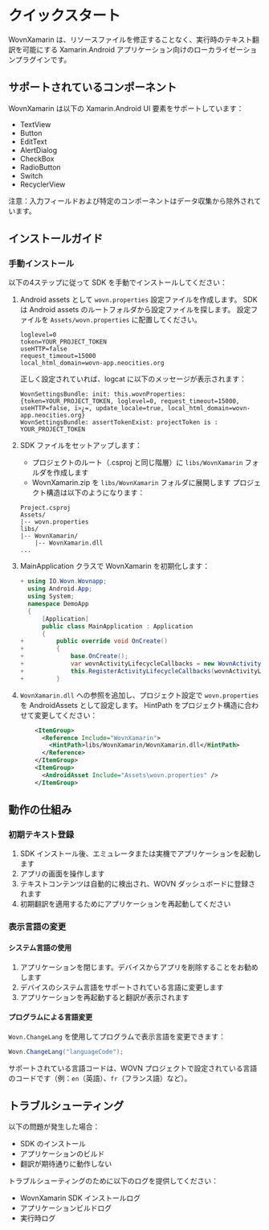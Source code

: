 # クイックスタート

WovnXamarin は、リソースファイルを修正することなく、実行時のテキスト翻訳を可能にする Xamarin.Android アプリケーション向けのローカライゼーションプラグインです。

## サポートされているコンポーネント

WovnXamarin は以下の Xamarin.Android UI 要素をサポートしています：
- TextView
- Button
- EditText
- AlertDialog
- CheckBox
- RadioButton
- Switch
- RecyclerView

注意：入力フィールドおよび特定のコンポーネントはデータ収集から除外されています。

## インストールガイド

### 手動インストール

以下の4ステップに従って SDK を手動でインストールしてください：

1. Android assets として `wovn.properties` 設定ファイルを作成します。
   SDK は Android assets のルートフォルダから設定ファイルを探します。
   設定ファイルを `Assets/wovn.properties` に配置してください。
   ```properties
   loglevel=0
   token=YOUR_PROJECT_TOKEN
   useHTTP=false
   request_timeout=15000
   local_html_domain=wovn-app.neocities.org
   ```
   正しく設定されていれば、logcat に以下のメッセージが表示されます：
   ```
   WovnSettingsBundle: init: this.wovnProperties: {token=YOUR_PROJECT_TOKEN, loglevel=0, request_timeout=15000, useHTTP=false, ï»¿=, update_locale=true, local_html_domain=wovn-app.neocities.org}
   WovnSettingsBundle: assertTokenExist: projectToken is : YOUR_PROJECT_TOKEN
   ```

2. SDK ファイルをセットアップします：
    - プロジェクトのルート（.csproj と同じ階層）に `libs/WovnXamarin` フォルダを作成します
    - WovnXamarin.zip を `libs/WovnXamarin` フォルダに展開します
   プロジェクト構造は以下のようになります：
   ```
   Project.csproj
   Assets/
   |-- wovn.properties
   libs/
   |-- WovnXamarin/
       |-- WovnXamarin.dll
   ...
   ```

3. MainApplication クラスで WovnXamarin を初期化します：
   ```csharp
   + using IO.Wovn.Wovnapp;
     using Android.App;
     using System;
     namespace DemoApp
     {
         [Application]
         public class MainApplication : Application
         {
   +         public override void OnCreate()
   +         {
   +             base.OnCreate();
   +             var wovnActivityLifecycleCallbacks = new WovnActivityLifecycleCallbacks();
   +             this.RegisterActivityLifecycleCallbacks(wovnActivityLifecycleCallbacks);
   +         }
   ```

4. `WovnXamarin.dll` への参照を追加し、プロジェクト設定で `wovn.properties` を AndroidAssets として設定します。
   HintPath をプロジェクト構造に合わせて変更してください：
   ```xml
       <ItemGroup>
         <Reference Include="WovnXamarin">
           <HintPath>libs/WovnXamarin/WovnXamarin.dll</HintPath>
         </Reference>
       </ItemGroup>
       <ItemGroup>
         <AndroidAsset Include="Assets\wovn.properties" />
       </ItemGroup>
   ```

## 動作の仕組み

### 初期テキスト登録

1. SDK インストール後、エミュレータまたは実機でアプリケーションを起動します
2. アプリの画面を操作します
3. テキストコンテンツは自動的に検出され、WOVN ダッシュボードに登録されます
4. 初期翻訳を適用するためにアプリケーションを再起動してください

### 表示言語の変更

#### システム言語の使用

1. アプリケーションを閉じます。デバイスからアプリを削除することをお勧めします
2. デバイスのシステム言語をサポートされている言語に変更します
3. アプリケーションを再起動すると翻訳が表示されます

#### プログラムによる言語変更

`Wovn.ChangeLang` を使用してプログラムで表示言語を変更できます：
```csharp
Wovn.ChangeLang("languageCode");
```
サポートされている言語コードは、WOVN プロジェクトで設定されている言語のコードです（例：`en`（英語）、`fr`（フランス語）など）。

## トラブルシューティング

以下の問題が発生した場合：
- SDK のインストール
- アプリケーションのビルド
- 翻訳が期待通りに動作しない

トラブルシューティングのために以下のログを提供してください：
- WovnXamarin SDK インストールログ
- アプリケーションビルドログ
- 実行時ログ